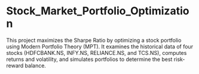 # Stock_Market_Portfolio_Optimization
This project maximizes the Sharpe Ratio by optimizing a stock portfolio using Modern Portfolio Theory (MPT). It examines the historical data of four stocks (HDFCBANK.NS, INFY.NS, RELIANCE.NS, and TCS.NS), computes returns and volatility, and simulates portfolios to determine the best risk-reward balance.
